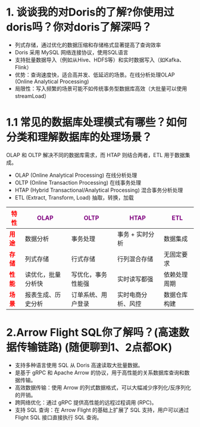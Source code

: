 # 1. 谈谈我的对Doris的了解?你使用过doris吗？你对doris了解深吗？
- 列式存储，通过优化的数据压缩和存储格式显著提高了查询效率
- Doris 采用 MySQL 网络连接协议，使用SQL语言
- 支持批量数据导入（例如从Hive、HDFS等）和实时数据写入（如Kafka、Flink）
- 优势：查询速度快，适合高并发、低延迟的场景。在线分析处理OLAP (Online Analytical Processing)
- 局限性：写入频繁的场景可能不如传统事务型数据库高效（大批量可以使用streamLoad）

# 1.1 常见的数据库处理模式有哪些？如何分类和理解数据库的处理场景？
OLAP 和 OLTP 解决不同的数据库需求，而 HTAP 则结合两者，ETL 用于数据集成。
- OLAP (Online Analytical Processing) 在线分析处理
- OLTP (Online Transaction Processing) 在线事务处理
- HTAP (Hybrid Transactional/Analytical Processing) 混合事务分析处理
- ETL (Extract, Transform, Load) 抽取，转换，加载

| <span style="color:red">**特性**  | <span style="color:purple">OLAP | <span style="color:purple">OLTP |   <span style="color:purple">HTAP | <span style="color:purple">ETL | 
|------------------------------------------|------------------------------|---------------------------------| ---- |--------------------------------|
| <span style="color:red">**用途**  |  数据分析   | 事务处理                            |   事务 + 实时分析   | 数据集成                           |
| <span style="color:red">**存储**  |  列式存储   | 行式存储                            |   行列混合存储   | 无固定要求                          | 
| <span style="color:red">**性能**  |   读优化，批量分析快  | 写优化，事务性能强                            |   实时读写都强   | 依赖处理周期                         | 
| <span style="color:red">**场景**  |  报表生成、历史分析   | 订单系统、用户登录                            |    实时电商分析、风控  | 数据仓库构建                         | 



# 2.Arrow Flight SQL你了解吗？(高速数据传输链路) (随便聊到1、2点都OK)
- 支持多种语言使用 SQL 从 Doris 高速读取大批量数据。
- 是基于 gRPC 和 Apache Arrow 的协议，用于高性能的关系数据库查询和数据传输。
- 高效数据传输：使用 Arrow 的列式数据格式，可以大幅减少序列化/反序列化的开销。
- 跨网络优化：通过 gRPC 提供高性能的远程过程调用 (RPC)。
- 支持 SQL 查询：在 Arrow Flight 的基础上扩展了 SQL 支持，用户可以通过 Flight SQL 接口直接执行 SQL 查询。